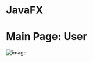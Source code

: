# JavaFX

# Main Page: User
![image](https://github.com/user-attachments/assets/11b19441-8d2e-498c-8d85-2a6d4533aafa)
